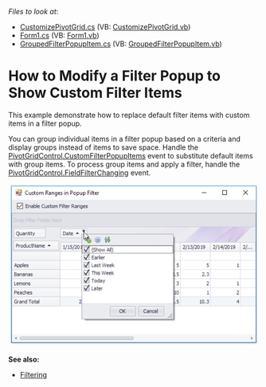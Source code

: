 <!-- default file list -->
*Files to look at*:

* [CustomizePivotGrid.cs](./CS/CustomFilterPopupSample/CustomizePivotGrid.cs) (VB: [CustomizePivotGrid.vb](./VB/CustomFilterPopupSample/CustomizePivotGrid.vb))
* [Form1.cs](./CS/CustomFilterPopupSample/Form1.cs) (VB: [Form1.vb](./VB/CustomFilterPopupSample/Form1.vb))
* [GroupedFilterPopupItem.cs](./CS/CustomFilterPopupSample/GroupedFilterPopupItem.cs) (VB: [GroupedFilterPopupItem.vb](./VB/CustomFilterPopupSample/GroupedFilterPopupItem.vb))
<!-- default file list end -->
# How to Modify a Filter Popup to Show Custom Filter Items

This example demonstrate how to replace default filter items with custom items in a filter popup. 

You can group individual items in a filter popup based on a criteria and display groups instead of items to save space. Handle the [PivotGridControl.CustomFilterPopupItems](https://docs.devexpress.com/WindowsForms/DevExpress.XtraPivotGrid.PivotGridControl.CustomFilterPopupItems)  event to substitute default items with group items. To process group items and apply a filter, handle the [PivotGridControl.FieldFilterChanging](https://docs.devexpress.com/WindowsForms/DevExpress.XtraPivotGrid.PivotGridControl.FieldFilterChanging) event.

![screenshot](https://github.com/DevExpress-Examples/how-to-replace-default-filter-items-with-custom-ones-e3638/blob/13.1.4%2B/images/screenshot.png)

**See also:**

* [Filtering](https://docs.devexpress.com/WindowsForms/1811)